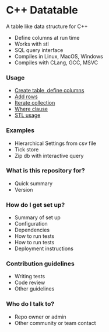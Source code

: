 # C++ Datatable #

A table like data structure for C++
* Define columns at run time
* Works with stl
* SQL query interface
* Compiles in Linux, MacOS, Windows
* Compiles with CLang, GCC, MSVC

### Usage ###
* [Create table, define columns](CreateTable.md)
* [Add rows](PopulateRows.md)
* [Iterate collection](Iterate.md)
* [Where clause](Where.md)
* [STL usage](STLUsage.md)

### Examples ###
* Hierarchical Settings from csv file
* Tick store
* Zip db with interactive query

### What is this repository for? ###

* Quick summary
* Version

### How do I get set up? ###

* Summary of set up
* Configuration
* Dependencies
* How to run tests
* How to run tests
* Deployment instructions

### Contribution guidelines ###

* Writing tests
* Code review
* Other guidelines

### Who do I talk to? ###

* Repo owner or admin
* Other community or team contact
